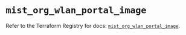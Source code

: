 # `mist_org_wlan_portal_image`

Refer to the Terraform Registry for docs: [`mist_org_wlan_portal_image`](https://registry.terraform.io/providers/juniper/mist/0.6.0/docs/resources/org_wlan_portal_image).
